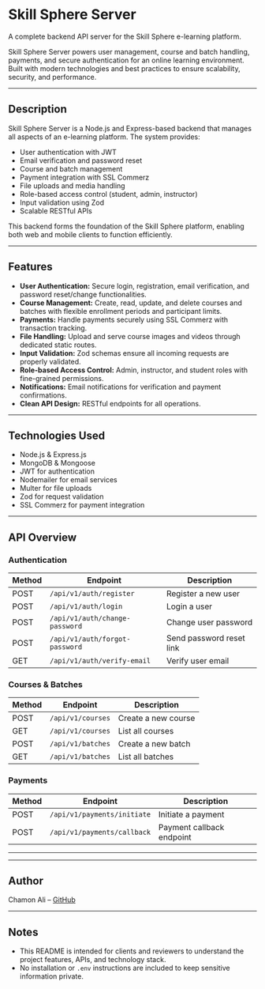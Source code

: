 # Skill Sphere Server
A complete backend API server for the Skill Sphere e-learning platform.  

Skill Sphere Server powers user management, course and batch handling, payments, and secure authentication for an online learning environment. Built with modern technologies and best practices to ensure scalability, security, and performance.

---

## Description
Skill Sphere Server is a Node.js and Express-based backend that manages all aspects of an e-learning platform. The system provides:

- User authentication with JWT
- Email verification and password reset
- Course and batch management
- Payment integration with SSL Commerz
- File uploads and media handling
- Role-based access control (student, admin, instructor)
- Input validation using Zod
- Scalable RESTful APIs

This backend forms the foundation of the Skill Sphere platform, enabling both web and mobile clients to function efficiently.

---

## Features
- **User Authentication:** Secure login, registration, email verification, and password reset/change functionalities.  
- **Course Management:** Create, read, update, and delete courses and batches with flexible enrollment periods and participant limits.  
- **Payments:** Handle payments securely using SSL Commerz with transaction tracking.  
- **File Handling:** Upload and serve course images and videos through dedicated static routes.  
- **Input Validation:** Zod schemas ensure all incoming requests are properly validated.  
- **Role-based Access Control:** Admin, instructor, and student roles with fine-grained permissions.  
- **Notifications:** Email notifications for verification and payment confirmations.  
- **Clean API Design:** RESTful endpoints for all operations.

---

## Technologies Used
- Node.js & Express.js
- MongoDB & Mongoose
- JWT for authentication
- Nodemailer for email services
- Multer for file uploads
- Zod for request validation
- SSL Commerz for payment integration

---

## API Overview

### Authentication
| Method | Endpoint | Description |
|--------|---------|-------------|
| POST   | `/api/v1/auth/register` | Register a new user |
| POST   | `/api/v1/auth/login` | Login a user |
| POST   | `/api/v1/auth/change-password` | Change user password |
| POST   | `/api/v1/auth/forgot-password` | Send password reset link |
| GET    | `/api/v1/auth/verify-email` | Verify user email |

### Courses & Batches
| Method | Endpoint | Description |
|--------|---------|-------------|
| POST   | `/api/v1/courses` | Create a new course |
| GET    | `/api/v1/courses` | List all courses |
| POST   | `/api/v1/batches` | Create a new batch |
| GET    | `/api/v1/batches` | List all batches |

### Payments
| Method | Endpoint | Description |
|--------|---------|-------------|
| POST   | `/api/v1/payments/initiate` | Initiate a payment |
| POST   | `/api/v1/payments/callback` | Payment callback endpoint |

---



---

## Author
Chamon Ali – [GitHub](https://github.com/chamonsheikh121)

---

## Notes
- This README is intended for clients and reviewers to understand the project features, APIs, and technology stack.  
- No installation or `.env` instructions are included to keep sensitive information private.
